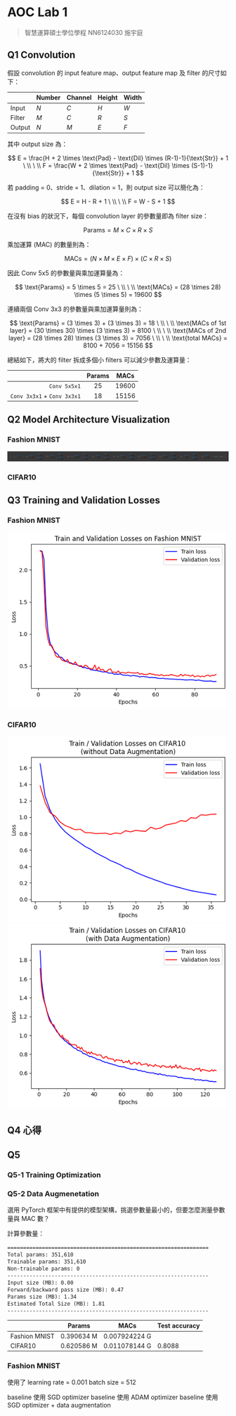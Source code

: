 # AOC Lab 1

> 智慧運算碩士學位學程 NN6124030 施宇庭

## Q1 Convolution

假設 convolution 的 input feature map、output feature map 及 filter 的尺寸如下：

|   | Number | Channel| Height | Width |
| - | ------ | ------ | ------ | ----- |
| Input   | $N$ | $C$ | $H$ | $W$ |
| Filter  | $M$ | $C$ | $R$ | $S$ |
| Output  | $N$ | $M$ | $E$ | $F$ |

其中 output size 為：

$$
E = \frac{H + 2 \times \text{Pad} - \text{Dil} \times (R-1)-1}{\text{Str}} + 1
\ \\
\ \\
F = \frac{W + 2 \times \text{Pad} - \text{Dil} \times (S-1)-1}{\text{Str}} + 1
$$

若 padding = 0、stride = 1、dilation = 1，則 output size 可以簡化為：

$$
E = H - R + 1
\ \\
\ \\
F = W - S + 1
$$

在沒有 bias 的狀況下，每個 convolution layer 的參數量即為 filter size：

$$
\text{Params} = M \times C \times R \times S
$$

乘加運算 (MAC) 的數量則為：

$$
\text{MACs} = (N \times M \times E \times F) \times (C \times R \times S)
$$

因此 Conv 5x5 的參數量與乘加運算量為：

$$
\text{Params} = 5 \times 5 = 25
\ \\
\ \\
\text{MACs} = (28 \times 28) \times (5 \times 5) = 19600
$$

連續兩個 Conv 3x3 的參數量與乘加運算量則為：

$$
\text{Params} = (3 \times 3) + (3 \times 3) = 18
\ \\
\ \\
\text{MACs of 1st layer} = (30 \times 30) \times (3 \times 3) = 8100
\ \\
\ \\
\text{MACs of 2nd layer} = (28 \times 28) \times (3 \times 3) = 7056
\ \\
\ \\
\text{total MACs} = 8100 + 7056 = 15156
$$

總結如下，將大的 filter 拆成多個小 filters 可以減少參數及運算量：

|                             | Params | MACs |
| ---------------------------:|:------:|:----:|
|               `Conv 5x5x1`  | $25$   | $19600$ |
| `Conv 3x3x1` + `Conv 3x3x1` | $18$ | $15156$ |


## Q2 Model Architecture Visualization
<!-- Netron 視覺化並截圖 -->

### Fashion MNIST

![](./mnist_model.png)

### CIFAR10

## Q3 Training and Validation Losses
<!-- 畫出 train/validation loss，是否 overfit -->

### Fashion MNIST

![](./mnist_result.png)

### CIFAR10

![](./cifar10_result_basic.png)
![](./cifar10_result_augment.png)

## Q4  心得
<!-- 心得 -->

## Q5
<!-- 實作上做了什麼調整 (learning rate, image augmentation) 來維持準確度、減少參數及運算量、提高吞吐量、避免 overfitting？加上不同的 data augmentation 對 accuracy 有什麼影響？以具體的文字搭配數據描述 -->

### Q5-1 Training Optimization

### Q5-2 Data Augmenetation



選用 PyTorch 框架中有提供的模型架構，挑選參數量最小的，但要怎麼測量參數量與 MAC 數？

計算參數量：


```
================================================================
Total params: 351,610
Trainable params: 351,610
Non-trainable params: 0
----------------------------------------------------------------
Input size (MB): 0.00
Forward/backward pass size (MB): 0.47
Params size (MB): 1.34
Estimated Total Size (MB): 1.81
----------------------------------------------------------------
```

|   | Params | MACs | Test accuracy |
| - | - | - | - |
| Fashion MNIST | 0.390634 M | 0.007924224 G |  |
| CIFAR10       | 0.620586 M | 0.011078144 G | 0.8088 |

### Fashion MNIST

使用了
learning rate = 0.001
batch size = 512

baseline 使用 SGD optimizer
baseline 使用 ADAM optimizer
baseline 使用 SGD optimizer + data augmentation

